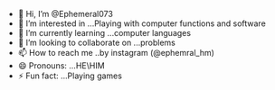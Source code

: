 - 👋 Hi, I’m @Ephemeral073
- 👀 I’m interested in ...Playing with computer functions and software
- 🌱 I’m currently learning ...computer languages
- 💞️ I’m looking to collaborate on ...problems
- 📫 How to reach me ..by instagram (@ephemral_hm)
- 😄 Pronouns: ...HE\HIM
- ⚡ Fun fact: ...Playing games 

<!---
Ephemeral073/Ephemeral073 is a ✨ special ✨ repository because its `README.md` (this file) appears on your GitHub profile.
You can click the Preview link to take a look at your changes.
--->

